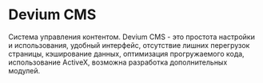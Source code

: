# Devium CMS
Система управления контентом. Devium CMS - это простота настройки и использования, удобный интерфейс, отсутствие лишних перегрузок страницы, кэширование данных, оптимизация прогружаемого кода, использование ActiveX, возможна разработка дополнительных модулей.

